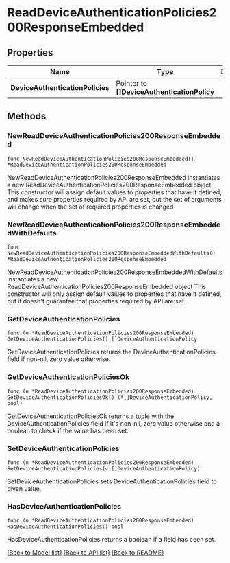 # ReadDeviceAuthenticationPolicies200ResponseEmbedded

## Properties

Name | Type | Description | Notes
------------ | ------------- | ------------- | -------------
**DeviceAuthenticationPolicies** | Pointer to [**[]DeviceAuthenticationPolicy**](DeviceAuthenticationPolicy.md) |  | [optional] 

## Methods

### NewReadDeviceAuthenticationPolicies200ResponseEmbedded

`func NewReadDeviceAuthenticationPolicies200ResponseEmbedded() *ReadDeviceAuthenticationPolicies200ResponseEmbedded`

NewReadDeviceAuthenticationPolicies200ResponseEmbedded instantiates a new ReadDeviceAuthenticationPolicies200ResponseEmbedded object
This constructor will assign default values to properties that have it defined,
and makes sure properties required by API are set, but the set of arguments
will change when the set of required properties is changed

### NewReadDeviceAuthenticationPolicies200ResponseEmbeddedWithDefaults

`func NewReadDeviceAuthenticationPolicies200ResponseEmbeddedWithDefaults() *ReadDeviceAuthenticationPolicies200ResponseEmbedded`

NewReadDeviceAuthenticationPolicies200ResponseEmbeddedWithDefaults instantiates a new ReadDeviceAuthenticationPolicies200ResponseEmbedded object
This constructor will only assign default values to properties that have it defined,
but it doesn't guarantee that properties required by API are set

### GetDeviceAuthenticationPolicies

`func (o *ReadDeviceAuthenticationPolicies200ResponseEmbedded) GetDeviceAuthenticationPolicies() []DeviceAuthenticationPolicy`

GetDeviceAuthenticationPolicies returns the DeviceAuthenticationPolicies field if non-nil, zero value otherwise.

### GetDeviceAuthenticationPoliciesOk

`func (o *ReadDeviceAuthenticationPolicies200ResponseEmbedded) GetDeviceAuthenticationPoliciesOk() (*[]DeviceAuthenticationPolicy, bool)`

GetDeviceAuthenticationPoliciesOk returns a tuple with the DeviceAuthenticationPolicies field if it's non-nil, zero value otherwise
and a boolean to check if the value has been set.

### SetDeviceAuthenticationPolicies

`func (o *ReadDeviceAuthenticationPolicies200ResponseEmbedded) SetDeviceAuthenticationPolicies(v []DeviceAuthenticationPolicy)`

SetDeviceAuthenticationPolicies sets DeviceAuthenticationPolicies field to given value.

### HasDeviceAuthenticationPolicies

`func (o *ReadDeviceAuthenticationPolicies200ResponseEmbedded) HasDeviceAuthenticationPolicies() bool`

HasDeviceAuthenticationPolicies returns a boolean if a field has been set.


[[Back to Model list]](../README.md#documentation-for-models) [[Back to API list]](../README.md#documentation-for-api-endpoints) [[Back to README]](../README.md)



